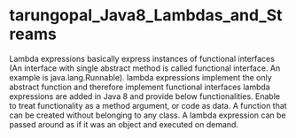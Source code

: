 # tarungopal_Java8_Lambdas_and_Streams
Lambda expressions basically express instances of functional interfaces (An interface with single abstract method is called functional interface. 
An example is java.lang.Runnable).
lambda expressions implement the only abstract function and therefore implement functional interfaces lambda expressions are added in Java 8 and provide below functionalities. 
Enable to treat functionality as a method argument, or code as data. 
A function that can be created without belonging to any class.
A lambda expression can be passed around as if it was an object and executed on demand.
